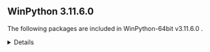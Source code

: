 ## WinPython 3.11.6.0 

The following packages are included in WinPython-64bit v3.11.6.0 .

<details>

### Tools

Name | Version | Description
-----|---------|------------
[Nodejs](https://nodejs.org) | v20.9.0 | a JavaScript runtime built on Chrome's V8 JavaScript engine
[npmjs](https://www.npmjs.com/) | 10.1.0 | a package manager for JavaScript
[Pandoc](https://pandoc.org/) | 3.1.9 | a universal document converter

### Python packages

Name | Version | Description
-----|---------|------------
[Python](http://www.python.org/) | 3.11.6 | Python programming language with standard library
[absl_py](https://pypi.org/project/absl_py) | 2.0.0 | Abseil Python Common Libraries, see github.com/abseil/abseil-py.
[accelerate](https://pypi.org/project/accelerate) | 0.23.0 | Accelerate
[adodbapi](https://pypi.org/project/adodbapi) | 2.6.1.3 | A pure Python package implementing PEP 249 DB-API using Microsoft ADO.
[affine](https://pypi.org/project/affine) | 2.3.1 | Matrices describing affine transformation of the plane.
[aiofiles](https://pypi.org/project/aiofiles) | 23.2.1 | File support for asyncio.
[aiohttp](https://pypi.org/project/aiohttp) | 3.8.6 | Async http client/server framework (asyncio)
[aiosignal](https://pypi.org/project/aiosignal) | 1.3.1 | aiosignal: a list of registered asynchronous callbacks
[aiosqlite](https://pypi.org/project/aiosqlite) | 0.19.0 | asyncio bridge to the standard sqlite3 module
[alabaster](https://pypi.org/project/alabaster) | 0.7.12 | A configurable sidebar-enabled Sphinx theme
[alembic](https://pypi.org/project/alembic) | 1.12.1 | A database migration tool for SQLAlchemy.
[algopy](https://pypi.org/project/algopy) | 0.5.7 | ALGOPY: Taylor Arithmetic Computation and Algorithmic Differentiation
[altair](https://pypi.org/project/altair) | 5.1.2 | Altair: A declarative statistical visualization library for Python.
[altair_data_server](https://pypi.org/project/altair_data_server) | 0.4.1 | A background data server for Altair charts.
[altair_transform](https://pypi.org/project/altair_transform) | 0.2.0 | A python engine for evaluating Altair transforms.
[aniso8601](https://pypi.org/project/aniso8601) | 9.0.1 | A library for parsing ISO 8601 strings.
[annotated_types](https://pypi.org/project/annotated_types) | 0.5.0 | Reusable constraint types to use with typing.Annotated
[ansi2html](https://pypi.org/project/ansi2html) | 1.8.0 | Convert text with ANSI color codes to HTML or to LaTeX
[anyio](https://pypi.org/project/anyio) | 3.7.1 | High level compatibility layer for multiple asynchronous event loop implementations
[anywidget](https://pypi.org/project/anywidget) | 0.7.1 | custom jupyter widgets made easy
[appdirs](https://pypi.org/project/appdirs) | 1.4.4 | A small Python module for determining appropriate platform-specific dirs, e.g. a "user data dir".
[argon2_cffi](https://pypi.org/project/argon2_cffi) | 23.1.0 | The secure Argon2 password hashing algorithm.
[argon2_cffi_bindings](https://pypi.org/project/argon2_cffi_bindings) | 21.2.0 | Low-level CFFI bindings for Argon2
[array_api_compat](https://pypi.org/project/array_api_compat) | 1.4 | A wrapper around NumPy and other array libraries to make them compatible with the Array API standard
[arrow](https://pypi.org/project/arrow) | 1.2.2 | Better dates & times for Python
[arviz](https://pypi.org/project/arviz) | 0.15.1 | Exploratory analysis of Bayesian models
[asciitree](https://pypi.org/project/asciitree) | 0.3.3 | Draws ASCII trees.
[asgi_csrf](https://pypi.org/project/asgi_csrf) | 0.9 | ASGI middleware for protecting against CSRF attacks
[asgiref](https://pypi.org/project/asgiref) | 3.7.2 | ASGI specs, helper code, and adapters
[asn1crypto](https://pypi.org/project/asn1crypto) | 1.5.1 | Fast ASN.1 parser and serializer with definitions for private keys, public keys, certificates, CRL, OCSP, CMS, PKCS#3, PKCS#7, PKCS#8, PKCS#12, PKCS#5, X.509 and TSP
[asteval](https://pypi.org/project/asteval) | 0.9.27 | Safe, minimalistic evaluator of python expression using ast module
[astroid](https://pypi.org/project/astroid) | 3.0.1 | An abstract syntax tree for Python with inference support.
[astropy](https://pypi.org/project/astropy) | 5.3.4 | Community-developed python astronomy tools
[asttokens](https://pypi.org/project/asttokens) | 2.4.1 | Annotate AST trees with source code positions
[async_lru](https://pypi.org/project/async_lru) | 2.0.4 | Simple LRU cache for asyncio
[async_timeout](https://pypi.org/project/async_timeout) | 4.0.3 | Timeout context manager for asyncio programs
[atomicwrites](https://pypi.org/project/atomicwrites) | 1.4.0 | Atomic file writes.
[attrs](https://pypi.org/project/attrs) | 23.1.0 | Classes Without Boilerplate
[autopep8](https://pypi.org/project/autopep8) | 2.0.4 | A tool that automatically formats Python code to conform to the PEP 8 style guide
[azure_core](https://pypi.org/project/azure_core) | 1.29.5 | Microsoft Azure Core Library for Python
[azure_cosmos](https://pypi.org/project/azure_cosmos) | 4.5.1 | Microsoft Azure Cosmos Client Library for Python
[azure_identity](https://pypi.org/project/azure_identity) | 1.15.0 | Microsoft Azure Identity Library for Python
[babel](https://pypi.org/project/babel) | 2.13.1 | Internationalization utilities
[baresql](https://pypi.org/project/baresql) | 0.8.0 | playing SQL directly on Python datas
[bcrypt](https://pypi.org/project/bcrypt) | 4.0.1 | Modern password hashing for your software and your servers
[beautifulsoup4](https://pypi.org/project/beautifulsoup4) | 4.12.2 | Screen-scraping library
[binaryornot](https://pypi.org/project/binaryornot) | 0.4.4 | Ultra-lightweight pure Python package to check if a file is binary or text.
[black](https://pypi.org/project/black) | 23.11.0 | The uncompromising code formatter.
[bleach](https://pypi.org/project/bleach) | 6.0.0 | An easy safelist-based HTML-sanitizing tool.
[blinker](https://pypi.org/project/blinker) | 1.7.0 | Fast, simple object-to-object and broadcast signaling
[blis](https://pypi.org/project/blis) | 0.7.10 | The Blis BLAS-like linear algebra library, as a self-contained C-extension.
[blosc](https://pypi.org/project/blosc) | 1.10.6 | Blosc data compressor
[bokeh](https://pypi.org/project/bokeh) | 3.3.0 | Interactive plots and applications in the browser from Python
[botorch](https://pypi.org/project/botorch) | 0.9.2 | Bayesian Optimization in PyTorch
[bottleneck](https://pypi.org/project/bottleneck) | 1.3.7 | Fast NumPy array functions written in C
[bqplot](https://pypi.org/project/bqplot) | 0.12.42 | Interactive plotting for the Jupyter notebook, using d3.js and ipywidgets.
[branca](https://pypi.org/project/branca) | 0.6.0 | Generate complex HTML+JS pages with Python
[brewer2mpl](https://pypi.org/project/brewer2mpl) | 1.4.1 | Connect colorbrewer2.org color maps to Python and matplotlib
[brotli](https://pypi.org/project/brotli) | 1.1.0 | Python bindings for the Brotli compression library
[cachelib](https://pypi.org/project/cachelib) | 0.10.2 | A collection of cache libraries in the same API interface.
[cachetools](https://pypi.org/project/cachetools) | 5.3.1 | Extensible memoizing collections and decorators
[catalogue](https://pypi.org/project/catalogue) | 2.0.10 | Super lightweight function registries for your library
[certifi](https://pypi.org/project/certifi) | 2023.7.22 | Python package for providing Mozilla's CA Bundle.
[cffi](https://pypi.org/project/cffi) | 1.16.0 | Foreign Function Interface for Python calling C code.
[cftime](https://pypi.org/project/cftime) | 1.6.2 | Time-handling functionality from netcdf4-python
[chardet](https://pypi.org/project/chardet) | 5.2.0 | Universal encoding detector for Python 2 and 3
[charset_normalizer](https://pypi.org/project/charset_normalizer) | 3.2.0 | The Real First Universal Charset Detector. Open, modern and actively maintained alternative to Chardet.
[click](https://pypi.org/project/click) | 8.1.7 | Composable command line interface toolkit
[click_default_group](https://pypi.org/project/click_default_group) | 1.2.4 | Extends click.Group to invoke a command without explicit subcommand name
[click_plugins](https://pypi.org/project/click_plugins) | 1.1.1 | An extension module for click to enable registering CLI commands via setuptools entry-points.
[cligj](https://pypi.org/project/cligj) | 0.7.2 | Click params for commmand line interfaces to GeoJSON
[cloudpickle](https://pypi.org/project/cloudpickle) | 3.0.0 | Extended pickling support for Python objects
[clr_loader](https://pypi.org/project/clr_loader) | 0.2.6 | Generic pure Python loader for .NET runtimes
[clrmagic](https://pypi.org/project/clrmagic) | 0.0.1a2 | IPython cell magic to use .NET languages
[colorama](https://pypi.org/project/colorama) | 0.4.6 | Cross-platform colored terminal text.
[colorcet](https://pypi.org/project/colorcet) | 3.0.1 | Collection of perceptually uniform colormaps
[comm](https://pypi.org/project/comm) | 0.1.4 | Jupyter Python Comm implementation, for usage in ipykernel, xeus-python etc.
[confection](https://pypi.org/project/confection) | 0.1.3 | The sweetest config system for Python
[cons](https://pypi.org/project/cons) | 0.4.5 | An implementation of Lisp/Scheme-like cons in Python.
[contourpy](https://pypi.org/project/contourpy) | 1.1.1 | Python library for calculating contours of 2D quadrilateral grids
[cookiecutter](https://pypi.org/project/cookiecutter) | 2.3.0 | A command-line utility that creates projects from project templates, e.g. creating a Python package project from a Python package project template.
[coverage](https://pypi.org/project/coverage) | 7.3.2 | Code coverage measurement for Python
[cramjam](https://pypi.org/project/cramjam) | 2.7.0 | Thin Python bindings to de/compression algorithms in Rust
[cryptography](https://pypi.org/project/cryptography) | 41.0.5 | cryptography is a package which provides cryptographic recipes and primitives to Python developers.
[cvxopt](https://pypi.org/project/cvxopt) | 1.3.2 | Convex optimization package
[cvxpy](https://pypi.org/project/cvxpy) | 1.3.2 | A domain-specific language for modeling convex optimization problems in Python.
[cycler](https://pypi.org/project/cycler) | 0.12.1 | Composable style cycles
[cymem](https://pypi.org/project/cymem) | 2.0.7 | Manage calls to calloc/free through Cython
[cython](https://pypi.org/project/cython) | 3.0.5 | The Cython compiler for writing C extensions for the Python language.
[cytoolz](https://pypi.org/project/cytoolz) | 0.12.1 | Cython implementation of Toolz: High performance functional utilities
[daqp](https://pypi.org/project/daqp) | 0.5.1 | DAQP: A dual active-set QP solver
[dash](https://pypi.org/project/dash) | 2.14.1 | A Python framework for building reactive web-apps. Developed by Plotly.
[dash_core_components](https://pypi.org/project/dash_core_components) | 2.0.0 | Core component suite for Dash
[dash_html_components](https://pypi.org/project/dash_html_components) | 2.0.0 | Vanilla HTML components for Dash
[dash_table](https://pypi.org/project/dash_table) | 5.0.0 | Dash table
[dask](https://pypi.org/project/dask) | 2023.10.1 | Parallel PyData with Task Scheduling
[dask_glm](https://pypi.org/project/dask_glm) | 0.2.0 | Generalized Linear Models with Dask
[dask_image](https://pypi.org/project/dask_image) | 2023.8.1 | Distributed image processing
[dask_ml](https://pypi.org/project/dask_ml) | 2023.3.24 | A library for distributed and parallel machine learning
[dataclasses_json](https://pypi.org/project/dataclasses_json) | 0.5.7 | Easily serialize dataclasses to and from JSON
[datasette](https://pypi.org/project/datasette) | 0.64.5 | A tool for exploring and publishing data
[datasette_graphql](https://pypi.org/project/datasette_graphql) | 2.2 | Datasette plugin providing an automatic GraphQL API for your SQLite databases
[datashader](https://pypi.org/project/datashader) | 0.16.0 | Data visualization toolchain based on aggregating into a grid
[db.py](https://pypi.org/project/db.py) | 0.5.4b1 | a db package that doesn't suck
[deap](https://pypi.org/project/deap) | 1.3.1 | Distributed Evolutionary Algorithms in Python
[debugpy](https://pypi.org/project/debugpy) | 1.8.0 | An implementation of the Debug Adapter Protocol for Python
[decorator](https://pypi.org/project/decorator) | 4.4.2 | Decorators for Humans
[defusedxml](https://pypi.org/project/defusedxml) | 0.7.1 | XML bomb protection for Python stdlib modules
[deprecated](https://pypi.org/project/deprecated) | 1.2.13 | Python @deprecated decorator to deprecate old python classes, functions or methods.
[deprecation](https://pypi.org/project/deprecation) | 2.1.0 | A library to handle automated deprecations
[diff_match_patch](https://pypi.org/project/diff_match_patch) | 20200713 | Repackaging of Google's Diff Match and Patch libraries. Offers robust algorithms to perform the operations required for synchronizing plain text.
[dill](https://pypi.org/project/dill) | 0.3.7 | serialize all of python
[dirty_cat](https://pypi.org/project/dirty_cat) | 0.4.1 | Machine learning with dirty categories.
[distlib](https://pypi.org/project/distlib) | 0.3.6 | Distribution utilities
[distributed](https://pypi.org/project/distributed) | 2023.10.1 | Distributed scheduler for Dask
[django](https://pypi.org/project/django) | 4.2.5 | A high-level Python web framework that encourages rapid development and clean, pragmatic design.
[dm_tree](https://pypi.org/project/dm_tree) | 0.1.8 | Tree is a library for working with nested data structures.
[dnspython](https://pypi.org/project/dnspython) | 2.4.2 | DNS toolkit
[docopt](https://pypi.org/project/docopt) | 0.6.2 | Pythonic argument parser, that will make you smile
[docstring_to_markdown](https://pypi.org/project/docstring_to_markdown) | 0.13 | On the fly conversion of Python docstrings to markdown
[docutils](https://pypi.org/project/docutils) | 0.18.1 | Docutils -- Python Documentation Utilities
[duckdb](https://pypi.org/project/duckdb) | 0.9.2 | DuckDB embedded database
[ecos](https://pypi.org/project/ecos) | 2.0.12 | This is the Python package for ECOS: Embedded Cone Solver. See Github page for more information.
[editables](https://pypi.org/project/editables) | 0.3 | Editable installations
[emcee](https://pypi.org/project/emcee) | 3.1.4 | The Python ensemble sampling toolkit for MCMC
[entrypoints](https://pypi.org/project/entrypoints) | 0.4 | Discover and load entry points from installed packages.
[et_xmlfile](https://pypi.org/project/et_xmlfile) | 1.1.0 | An implementation of lxml.xmlfile for the standard library
[etuples](https://pypi.org/project/etuples) | 0.3.8 | Python S-expression emulation using tuple-like objects.
[executing](https://pypi.org/project/executing) | 2.0.1 | Get the currently executing AST node of a frame, and other information
[fast_histogram](https://pypi.org/project/fast_histogram) | 0.12 | Fast simple 1D and 2D histograms
[fastai](https://pypi.org/project/fastai) | 2.7.13 | fastai makes deep learning with PyTorch faster, more accurate, and easier
[fastapi](https://pypi.org/project/fastapi) | 0.103.2 | FastAPI framework, high performance, easy to learn, fast to code, ready for production
[fastcore](https://pypi.org/project/fastcore) | 1.5.29 | Python supercharged for fastai development
[fastdownload](https://pypi.org/project/fastdownload) | 0.0.7 | A general purpose data downloading library.
[fasteners](https://pypi.org/project/fasteners) | 0.18 | A python package that provides useful locks.
[fastjsonschema](https://pypi.org/project/fastjsonschema) | 2.18.0 | Fastest Python implementation of JSON schema
[fastparquet](https://pypi.org/project/fastparquet) | 2023.8.0 | Python support for Parquet file format
[fastprogress](https://pypi.org/project/fastprogress) | 1.0.3 | A nested progress with plotting options for fastai
[feather_format](https://pypi.org/project/feather_format) | 0.4.1 | Simple wrapper library to the Apache Arrow-based Feather File Format
[filelock](https://pypi.org/project/filelock) | 3.12.4 | A platform independent file lock.
[filterpy](https://pypi.org/project/filterpy) | 1.4.5 | Kalman filtering and optimal estimation library
[fiona](https://pypi.org/project/fiona) | 1.9.4.post1 | Fiona reads and writes spatial data files
[flake8](https://pypi.org/project/flake8) | 6.1.0 | the modular source code checker: pep8, pyflakes and co
[flask](https://pypi.org/project/flask) | 2.3.3 | A simple framework for building complex web applications.
[flask_mail](https://pypi.org/project/flask_mail) | 0.9.1 | Flask extension for sending email
[flask_session](https://pypi.org/project/flask_session) | 0.5.0 | Adds server-side session support to your Flask application
[flask_sqlalchemy](https://pypi.org/project/flask_sqlalchemy) | 3.0.5 | Adds SQLAlchemy support to your Flask application.
[flit](https://pypi.org/project/flit) | 3.9.0 | A simple packaging tool for simple packages.
[flit_core](https://pypi.org/project/flit_core) | 3.9.0 | Distribution-building parts of Flit. See flit package for more information
[folium](https://pypi.org/project/folium) | 0.14.0 | Make beautiful maps with Leaflet.js & Python
[fonttools](https://pypi.org/project/fonttools) | 4.44.0 | Tools to manipulate font files
[formlayout](https://pypi.org/project/formlayout) | 1.2.1a1 | The most easy way to create Qt form dialogs and widgets with Python
[fqdn](https://pypi.org/project/fqdn) | 1.5.1 | Validates fully-qualified domain names against RFC 1123, so that they are acceptable to modern bowsers
[frozenlist](https://pypi.org/project/frozenlist) | 1.4.0 | A list-like structure which implements collections.abc.MutableSequence
[fsspec](https://pypi.org/project/fsspec) | 2023.9.2 | File-system specification
[future](https://pypi.org/project/future) | 0.18.2 | Clean single-source support for Python 3 and 2
[fuzzywuzzy](https://pypi.org/project/fuzzywuzzy) | 0.18.0 | Fuzzy string matching in python
[gast](https://pypi.org/project/gast) | 0.4.0 | Python AST that abstracts the underlying Python version
[gdal](https://pypi.org/project/gdal) | 3.7.3 | GDAL: Geospatial Data Abstraction Library
[geographiclib](https://pypi.org/project/geographiclib) | 2.0 | The geodesic routines from GeographicLib
[geopandas](https://pypi.org/project/geopandas) | 0.14.0 | Geographic pandas extensions
[geopy](https://pypi.org/project/geopy) | 2.4.0 | Python Geocoding Toolbox
[gitdb](https://pypi.org/project/gitdb) | 4.0.10 | Git Object Database
[gitpython](https://pypi.org/project/gitpython) | 3.1.32 | Python Git Library
[gmpy2](https://pypi.org/project/gmpy2) | 2.1.5 | GMP/MPIR, MPFR, and MPC interface to Python 2.6+ and 3.x
[gpt4all](https://pypi.org/project/gpt4all) | 1.0.8 | Python bindings for GPT4All
[gpytorch](https://pypi.org/project/gpytorch) | 1.11 | An implementation of Gaussian Processes in Pytorch
[graphene](https://pypi.org/project/graphene) | 3.3 | GraphQL Framework for Python
[graphql_core](https://pypi.org/project/graphql_core) | 3.2.3 | GraphQL implementation for Python, a port of GraphQL.js, the JavaScript reference implementation for GraphQL.
[graphql_relay](https://pypi.org/project/graphql_relay) | 3.2.0 | Relay library for graphql-core-next
[greenlet](https://pypi.org/project/greenlet) | 3.0.1 | Lightweight in-process concurrent programming
[guidata](https://pypi.org/project/guidata) | 3.1.1 | Automatic graphical user interfaces generation for easy dataset editing and display
[h11](https://pypi.org/project/h11) | 0.14.0 | A pure-Python, bring-your-own-I/O implementation of HTTP/1.1
[h2](https://pypi.org/project/h2) | 4.1.0 | HTTP/2 State-Machine based protocol implementation
[h5netcdf](https://pypi.org/project/h5netcdf) | 1.2.0 | netCDF4 via h5py
[h5py](https://pypi.org/project/h5py) | 3.10.0 | Read and write HDF5 files from Python
[hatch](https://pypi.org/project/hatch) | 1.7.0 | Modern, extensible Python project management
[hatchling](https://pypi.org/project/hatchling) | 1.18.0 | Modern, extensible Python build backend
[holoviews](https://pypi.org/project/holoviews) | 1.18.1 | Stop plotting your data - annotate your data and let it visualize itself.
[hpack](https://pypi.org/project/hpack) | 4.0.0 | Pure-Python HPACK header compression
[html5lib](https://pypi.org/project/html5lib) | 1.1 | HTML parser based on the WHATWG HTML specification
[httpcore](https://pypi.org/project/httpcore) | 0.18.0 | A minimal low-level HTTP client.
[httpie](https://pypi.org/project/httpie) | 3.2.2 | HTTPie - a CLI, cURL-like tool for humans.
[httpx](https://pypi.org/project/httpx) | 0.25.0 | The next generation HTTP client.
[huggingface_hub](https://pypi.org/project/huggingface_hub) | 0.18.0 | Client library to download and publish models, datasets and other repos on the huggingface.co hub
[hupper](https://pypi.org/project/hupper) | 1.12 | Integrated process monitor for developing and reloading daemons.
[hvplot](https://pypi.org/project/hvplot) | 0.9.0 | A high-level plotting API for the PyData ecosystem built on HoloViews.
[hypercorn](https://pypi.org/project/hypercorn) | 0.14.4 | A ASGI Server based on Hyper libraries and inspired by Gunicorn.
[hyperframe](https://pypi.org/project/hyperframe) | 6.0.1 | HTTP/2 framing layer for Python
[hyperlink](https://pypi.org/project/hyperlink) | 21.0.0 | A featureful, immutable, and correct URL for Python.
[hypothesis](https://pypi.org/project/hypothesis) | 6.87.1 | A library for property-based testing
[idlex](https://pypi.org/project/idlex) | 1.22 | IDLE Extensions for Python
[idna](https://pypi.org/project/idna) | 3.4 | Internationalized Domain Names in Applications (IDNA)
[imageio](https://pypi.org/project/imageio) | 2.31.1 | Library for reading and writing a wide range of image, video, scientific, and volumetric data formats.
[imageio_ffmpeg](https://pypi.org/project/imageio_ffmpeg) | 0.4.8 | FFMPEG wrapper for Python
[imagesize](https://pypi.org/project/imagesize) | 1.4.1 | Getting image size from png/jpeg/jpeg2000/gif file
[imbalanced_learn](https://pypi.org/project/imbalanced_learn) | 0.11.0 | Toolbox for imbalanced dataset in machine learning.
[importlib_metadata](https://pypi.org/project/importlib_metadata) | 6.8.0 | Read metadata from Python packages
[inflection](https://pypi.org/project/inflection) | 0.5.1 | A port of Ruby on Rails inflector to Python
[iniconfig](https://pypi.org/project/iniconfig) | 2.0.0 | iniconfig: brain-dead simple config-ini parsing
[intervaltree](https://pypi.org/project/intervaltree) | 3.0.2 | Editable interval tree data structure for Python 2 and 3
[ipycanvas](https://pypi.org/project/ipycanvas) | 0.13.1 | Interactive widgets library exposing the browser's Canvas API
[ipydatagrid](https://pypi.org/project/ipydatagrid) | 1.2.0 | Fast Datagrid widget for the Jupyter Notebook and JupyterLab
[ipykernel](https://pypi.org/project/ipykernel) | 6.26.0 | IPython Kernel for Jupyter
[ipyleaflet](https://pypi.org/project/ipyleaflet) | 0.18.0 | A Jupyter widget for dynamic Leaflet maps
[ipympl](https://pypi.org/project/ipympl) | 0.9.3 | Matplotlib Jupyter Extension
[ipython](https://pypi.org/project/ipython) | 8.18.1 | IPython: Productive Interactive Computing
[ipython_genutils](https://pypi.org/project/ipython_genutils) | 0.2.0 | Vestigial utilities from IPython
[ipython_sql](https://pypi.org/project/ipython_sql) | 0.5.0 | RDBMS access via IPython
[ipywidgets](https://pypi.org/project/ipywidgets) | 8.1.1 | IPython HTML widgets for Jupyter
[isoduration](https://pypi.org/project/isoduration) | 20.11.0 | Operations with ISO 8601 durations
[isort](https://pypi.org/project/isort) | 5.12.0 | A Python utility / library to sort Python imports.
[itsdangerous](https://pypi.org/project/itsdangerous) | 2.1.2 | Various helpers to pass data to untrusted environments and back.
[janus](https://pypi.org/project/janus) | 1.0.0 | Mixed sync-async queue to interoperate between asyncio tasks and classic threads
[jaraco.classes](https://pypi.org/project/jaraco.classes) | 3.3.0 | Utility functions for Python class constructs
[jaxtyping](https://pypi.org/project/jaxtyping) | 0.2.22 | Type annotations and runtime checking for shape and dtype of JAX arrays, and PyTrees.
[jedi](https://pypi.org/project/jedi) | 0.19.1 | An autocompletion tool for Python that can be used for text editors.
[jellyfish](https://pypi.org/project/jellyfish) | 0.11.2 | a library for doing approximate and phonetic matching of strings.
[jinja2](https://pypi.org/project/jinja2) | 3.1.2 | A small but fast and easy to use stand-alone template engine written in pure python.
[joblib](https://pypi.org/project/joblib) | 1.3.2 | Lightweight pipelining: using Python functions as pipeline jobs.
[json5](https://pypi.org/project/json5) | 0.9.14 | A Python implementation of the JSON5 data format.
[jsonpointer](https://pypi.org/project/jsonpointer) | 2.4 | Identify specific nodes in a JSON document (RFC 6901)
[jsonschema](https://pypi.org/project/jsonschema) | 4.19.2 | An implementation of JSON Schema validation for Python
[jsonschema_specifications](https://pypi.org/project/jsonschema_specifications) | 2023.7.1 | The JSON Schema meta-schemas and vocabularies, exposed as a Registry
[julia](https://pypi.org/project/julia) | 0.6.1 | Julia/Python bridge with IPython support.
[jupyter](https://pypi.org/project/jupyter) | 1.0.0 | Jupyter metapackage. Install all the Jupyter components in one go.
[jupyter_bokeh](https://pypi.org/project/jupyter_bokeh) | 3.0.7 | A Jupyter extension for rendering Bokeh content.
[jupyter_client](https://pypi.org/project/jupyter_client) | 8.6.0 | Jupyter protocol implementation and client libraries
[jupyter_console](https://pypi.org/project/jupyter_console) | 6.6.3 | Jupyter terminal console
[jupyter_core](https://pypi.org/project/jupyter_core) | 5.5.0 | Jupyter core package. A base package on which Jupyter projects rely.
[jupyter_events](https://pypi.org/project/jupyter_events) | 0.9.0 | Jupyter Event System library
[jupyter_lsp](https://pypi.org/project/jupyter_lsp) | 2.2.0 | Multi-Language Server WebSocket proxy for Jupyter Notebook/Lab server
[jupyter_packaging](https://pypi.org/project/jupyter_packaging) | 0.12.3 | Jupyter Packaging Utilities
[jupyter_server](https://pypi.org/project/jupyter_server) | 2.5.0 | The Jupyter Server
[jupyter_server_mathjax](https://pypi.org/project/jupyter_server_mathjax) | 0.2.6 | MathJax resources as a Jupyter Server Extension.
[jupyter_server_terminals](https://pypi.org/project/jupyter_server_terminals) | 0.4.4 | A Jupyter Server Extension Providing Terminals.
[jupyter_sphinx](https://pypi.org/project/jupyter_sphinx) | 0.4.0 | Jupyter Sphinx Extensions
[jupyterlab](https://pypi.org/project/jupyterlab) | 4.0.9 | The JupyterLab notebook server extension.
[jupyterlab_pygments](https://pypi.org/project/jupyterlab_pygments) | 0.2.2 | Pygments theme
[jupyterlab_server](https://pypi.org/project/jupyterlab_server) | 2.25.2 | JupyterLab Server
[jupyterlab_widgets](https://pypi.org/project/jupyterlab_widgets) | 3.0.9 | JupyterLab extension providing HTML widgets
[keras](https://pypi.org/project/keras) | 3.0.0 | Deep Learning for humans
[keyring](https://pypi.org/project/keyring) | 24.2.0 | Store and access your passwords safely.
[kiwisolver](https://pypi.org/project/kiwisolver) | 1.4.5 | A fast implementation of the Cassowary constraint solver
[langchain](https://pypi.org/project/langchain) | 0.0.292 | Building applications with LLMs through composability
[langcodes](https://pypi.org/project/langcodes) | 3.3.0 | Tools for labeling human languages with IETF language tags
[langsmith](https://pypi.org/project/langsmith) | 0.0.67 | Client library to connect to the LangSmith LLM Tracing and Evaluation Platform.
[lazy_loader](https://pypi.org/project/lazy_loader) | 0.3 | lazy_loader
[linear_operator](https://pypi.org/project/linear_operator) | 0.5.1 | A linear operator implementation, primarily designed for finite-dimensional positive definite operators (i.e. kernel matrices).
[linkify_it_py](https://pypi.org/project/linkify_it_py) | 2.0.2 | Links recognition library with FULL unicode support.
[llm](https://pypi.org/project/llm) | 0.12 | A CLI utility and Python library for interacting with Large Language Models, including OpenAI, PaLM and local models installed on your own machine.
[llm_gpt4all](https://pypi.org/project/llm_gpt4all) | 0.1.1 | Plugin for LLM adding support for GPT4ALL models
[llm_llama_cpp](https://pypi.org/project/llm_llama_cpp) | 0.1a0 | LLM plugin for running models using llama.cpp
[llm_markov](https://pypi.org/project/llm_markov) | 0.1 | Plugin for LLM adding a Markov chain generating model
[llm_python](https://pypi.org/project/llm_python) | 0.1 | Run a Python interpreter in the LLM virtual environment
[llvmlite](https://pypi.org/project/llvmlite) | 0.41.1 | lightweight wrapper around basic LLVM functionality
[lmfit](https://pypi.org/project/lmfit) | 1.0.3 | Least-Squares Minimization with Bounds and Constraints
[locket](https://pypi.org/project/locket) | 1.0.0 | File-based locks for Python for Linux and Windows
[logical_unification](https://pypi.org/project/logical_unification) | 0.4.5 | Logical unification in Python
[loky](https://pypi.org/project/loky) | 3.4.0 | A robust implementation of concurrent.futures.ProcessPoolExecutor
[lxml](https://pypi.org/project/lxml) | 4.9.3 | Powerful and Pythonic XML processing library combining libxml2/libxslt with the ElementTree API.
[lz4](https://pypi.org/project/lz4) | 4.3.2 | LZ4 Bindings for Python
[mako](https://pypi.org/project/mako) | 1.2.0 | A super-fast templating language that borrows the  best ideas from the existing templating languages.
[markdown](https://pypi.org/project/markdown) | 3.5.1 | Python implementation of Markdown.
[markdown_it_py](https://pypi.org/project/markdown_it_py) | 2.2.0 | Python port of markdown-it. Markdown parsing, done right!
[markupsafe](https://pypi.org/project/markupsafe) | 2.1.1 | Safely add untrusted strings to HTML/XML markup.
[marshmallow](https://pypi.org/project/marshmallow) | 3.12.1 | A lightweight library for converting complex datatypes to and from native Python datatypes.
[marshmallow_enum](https://pypi.org/project/marshmallow_enum) | 1.5.1 | Enum field for Marshmallow
[matplotlib](https://pypi.org/project/matplotlib) | 3.8.2 | Python plotting package
[matplotlib_inline](https://pypi.org/project/matplotlib_inline) | 0.1.6 | Inline Matplotlib backend for Jupyter
[maturin](https://pypi.org/project/maturin) | 1.3.1 | Build and publish crates with pyo3, rust-cpython and cffi bindings as well as rust binaries as python packages
[mccabe](https://pypi.org/project/mccabe) | 0.7.0 | McCabe checker, plugin for flake8
[mdit_py_plugins](https://pypi.org/project/mdit_py_plugins) | 0.3.5 | Collection of plugins for markdown-it-py
[mdurl](https://pypi.org/project/mdurl) | 0.1.2 | Markdown URL utilities
[mercantile](https://pypi.org/project/mercantile) | 1.2.1 | Web mercator XYZ tile utilities
[mergedeep](https://pypi.org/project/mergedeep) | 1.3.4 | A deep merge function for &#128013;.
[minikanren](https://pypi.org/project/minikanren) | 1.0.3 | Relational programming in Python
[missingno](https://pypi.org/project/missingno) | 0.5.1 | Missing data visualization module for Python.
[mistune](https://pypi.org/project/mistune) | 2.0.5 | The fastest markdown parser in pure Python
[mizani](https://pypi.org/project/mizani) | 0.9.2 | Scales for Python
[mlxtend](https://pypi.org/project/mlxtend) | 0.22.0 | Machine Learning Library Extensions
[more_itertools](https://pypi.org/project/more_itertools) | 9.0.0 | More routines for operating on iterables, beyond itertools
[moviepy](https://pypi.org/project/moviepy) | 1.0.3 | Video editing with Python
[mpl_scatter_density](https://pypi.org/project/mpl_scatter_density) | 0.7 | Matplotlib helpers to make density scatter plots
[mpld3](https://pypi.org/project/mpld3) | 0.5.8 | D3 Viewer for Matplotlib
[mpmath](https://pypi.org/project/mpmath) | 1.3.0 | Python library for arbitrary-precision floating-point arithmetic
[msal](https://pypi.org/project/msal) | 1.24.1 | The Microsoft Authentication Library (MSAL) for Python library enables your app to access the Microsoft Cloud by supporting authentication of users with Microsoft Azure Active Directory accounts (AAD) and Microsoft Accounts (MSA) using industry standard OAuth2 and OpenID Connect.
[msal_extensions](https://pypi.org/project/msal_extensions) | 1.0.0 | Microsoft Authentication Library extensions (MSAL EX) provides a persistence API that can save your data on disk, encrypted on Windows, macOS and Linux. Concurrent data access will be coordinated by a file lock mechanism.
[msgpack](https://pypi.org/project/msgpack) | 1.0.4 | MessagePack (de)serializer.
[msvc_runtime](https://pypi.org/project/msvc_runtime) | 14.36.32532 | Install the Microsoft&#8482; Visual C++&#8482; runtime DLLs to the sys.prefix and Scripts directories
[multidict](https://pypi.org/project/multidict) | 6.0.2 | multidict implementation
[multipledispatch](https://pypi.org/project/multipledispatch) | 0.6.0 | Multiple dispatch
[murmurhash](https://pypi.org/project/murmurhash) | 1.0.9 | Cython bindings for MurmurHash
[mutagen](https://pypi.org/project/mutagen) | 1.46.0 | read and write audio tags for many formats
[mypy](https://pypi.org/project/mypy) | 1.5.1 | Optional static typing for Python
[mypy_extensions](https://pypi.org/project/mypy_extensions) | 1.0.0 | Experimental type system extensions for programs checked with the mypy typechecker.
[mysql_connector_python](https://pypi.org/project/mysql_connector_python) | 8.0.21 | MySQL driver written in Python
[namex](https://pypi.org/project/namex) | 0.0.7 | A simple utility to separate the implementation of your Python package and its public API surface.
[nbclient](https://pypi.org/project/nbclient) | 0.8.0 | A client library for executing notebooks. Formally nbconvert's ExecutePreprocessor.
[nbconvert](https://pypi.org/project/nbconvert) | 7.10.0 | Converting Jupyter Notebooks
[nbdime](https://pypi.org/project/nbdime) | 4.0.1 | Diff and merge of Jupyter Notebooks
[nbformat](https://pypi.org/project/nbformat) | 5.7.0 | The Jupyter Notebook format
[nbval](https://pypi.org/project/nbval) | 0.9.6 | A py.test plugin to validate Jupyter notebooks
[nest_asyncio](https://pypi.org/project/nest_asyncio) | 1.5.6 | Patch asyncio to allow nested event loops
[netcdf4](https://pypi.org/project/netcdf4) | 1.6.0 | Provides an object-oriented python interface to the netCDF version 4 library.
[networkx](https://pypi.org/project/networkx) | 3.2.1 | Python package for creating and manipulating graphs and networks
[nlopt](https://pypi.org/project/nlopt) | 2.7.1 | Library for nonlinear optimization, wrapping many algorithms for global and local, constrained or unconstrained, optimization
[nltk](https://pypi.org/project/nltk) | 3.8.1 | Natural Language Toolkit
[notebook](https://pypi.org/project/notebook) | 7.0.6 | A web-based notebook environment for interactive computing
[notebook_shim](https://pypi.org/project/notebook_shim) | 0.2.3 | A shim layer for notebook traits and config
[ntlm_auth](https://pypi.org/project/ntlm_auth) | 1.5.0 | Creates NTLM authentication structures
[numba](https://pypi.org/project/numba) | 0.58.1 | compiling Python code using LLVM
[numcodecs](https://pypi.org/project/numcodecs) | 0.10.0 | A Python package providing buffer compression and transformation codecs for use in data storage and communication applications.
[numdifftools](https://pypi.org/project/numdifftools) | 0.9.40 | Solves automatic numerical differentiation problems in one or more variables.
[numexpr](https://pypi.org/project/numexpr) | 2.8.7 | Fast numerical expression evaluator for NumPy
[numpy](https://pypi.org/project/numpy) | 1.26.2 | NumPy is the fundamental package for array computing with Python.
[numpydoc](https://pypi.org/project/numpydoc) | 1.3 | Sphinx extension to support docstrings in Numpy format
[openai](https://pypi.org/project/openai) | 0.28.1 | Python client library for the OpenAI API
[opencv_python](https://pypi.org/project/opencv_python) | 4.8.1.78 | Wrapper package for OpenCV python bindings.
[openpyxl](https://pypi.org/project/openpyxl) | 3.1.2 | A Python library to read/write Excel 2010 xlsx/xlsm files
[opt_einsum](https://pypi.org/project/opt_einsum) | 3.3.0 | Optimizing numpys einsum function
[orjson](https://pypi.org/project/orjson) | 3.7.3 | Fast, correct Python JSON library supporting dataclasses, datetimes, and numpy
[osqp](https://pypi.org/project/osqp) | 0.6.2.post9 | OSQP: The Operator Splitting QP Solver
[outcome](https://pypi.org/project/outcome) | 1.3.0.post0 | Capture the outcome of Python function calls.
[packaging](https://pypi.org/project/packaging) | 22.0 | Core utilities for Python packages
[pandas](https://pypi.org/project/pandas) | 2.1.3 | Powerful data structures for data analysis, time series, and statistics
[pandocfilters](https://pypi.org/project/pandocfilters) | 1.5.0 | Utilities for writing pandoc filters in python
[panel](https://pypi.org/project/panel) | 1.3.4 | A high level app and dashboarding solution for Python.
[papermill](https://pypi.org/project/papermill) | 2.5.0 | Parametrize and run Jupyter and nteract Notebooks
[param](https://pypi.org/project/param) | 2.0.1 | Declarative Python programming using Parameters.
[paramiko](https://pypi.org/project/paramiko) | 2.8.0 | SSH2 protocol library
[parso](https://pypi.org/project/parso) | 0.8.3 | A Python Parser
[partd](https://pypi.org/project/partd) | 1.4.0 | Appendable key-value storage
[pathspec](https://pypi.org/project/pathspec) | 0.11.0 | Utility library for gitignore style pattern matching of file paths.
[pathy](https://pypi.org/project/pathy) | 0.10.2 | pathlib.Path subclasses for local and cloud bucket storage
[patsy](https://pypi.org/project/patsy) | 0.5.3 | A Python package for describing statistical models and for building design matrices.
[pdfrw](https://pypi.org/project/pdfrw) | 0.4.post2 | PDF file reader/writer library
[pep8](https://pypi.org/project/pep8) | 1.7.1 | Python style guide checker
[pexpect](https://pypi.org/project/pexpect) | 4.8.0 | Pexpect allows easy control of interactive console applications.
[pg8000](https://pypi.org/project/pg8000) | 1.23.0 | PostgreSQL interface library
[pickleshare](https://pypi.org/project/pickleshare) | 0.7.5 | Tiny 'shelve'-like database with concurrency support
[pillow](https://pypi.org/project/pillow) | 10.1.0 | Python Imaging Library (Fork)
[pims](https://pypi.org/project/pims) | 0.6.1 | Python Image Sequence
[pint](https://pypi.org/project/pint) | 0.19.2 | Physical quantities module
[pip](https://pypi.org/project/pip) | 23.2.1 | The PyPA recommended tool for installing Python packages.
[pkginfo](https://pypi.org/project/pkginfo) | 1.9.6 | Query metadatdata from sdists / bdists / installed packages.
[platformdirs](https://pypi.org/project/platformdirs) | 3.8.1 | A small Python module for determining appropriate platform-specific dirs, e.g. a "user data dir".
[plotly](https://pypi.org/project/plotly) | 5.18.0 | An open-source, interactive graphing library for Python
[plotnine](https://pypi.org/project/plotnine) | 0.12.4 | A grammar of graphics for python
[plotpy](https://pypi.org/project/plotpy) | 2.0.0 | Plotpy is a library which results from merge of guidata and guiqwt.
[pluggy](https://pypi.org/project/pluggy) | 1.0.0 | plugin and hook calling mechanisms for python
[ply](https://pypi.org/project/ply) | 3.11 | Python Lex & Yacc
[pmdarima](https://pypi.org/project/pmdarima) | 2.0.3 | Python's forecast::auto.arima equivalent
[polars](https://pypi.org/project/polars) | 0.19.18 | Blazingly fast DataFrame library
[portalocker](https://pypi.org/project/portalocker) | 2.7.0 | Wraps the portalocker recipe for easy usage
[portpicker](https://pypi.org/project/portpicker) | 1.5.0 | A library to choose unique available network ports.
[ppci](https://pypi.org/project/ppci) | 0.5.9 | A compiler for ARM, X86, MSP430, xtensa and more implemented in pure Python
[preshed](https://pypi.org/project/preshed) | 3.0.8 | Cython hash table that trusts the keys are pre-hashed
[prettytable](https://pypi.org/project/prettytable) | 3.3.0 | A simple Python library for easily displaying tabular data in a visually appealing ASCII table format.
[priority](https://pypi.org/project/priority) | 2.0.0 | A pure-Python implementation of the HTTP/2 priority tree
[proglog](https://pypi.org/project/proglog) | 0.1.10 | Log and progress bar manager for console, notebooks, web...
[prometheus_client](https://pypi.org/project/prometheus_client) | 0.18.0 | Python client for the Prometheus monitoring system.
[prompt_toolkit](https://pypi.org/project/prompt_toolkit) | 3.0.41 | Library for building powerful interactive command lines in Python
[protobuf](https://pypi.org/project/protobuf) | 4.23.2 | Protocol Buffers
[psutil](https://pypi.org/project/psutil) | 5.9.5 | Cross-platform lib for process and system monitoring in Python.
[psygnal](https://pypi.org/project/psygnal) | 0.9.5 | Fast python callback/event system modeled after Qt Signals
[ptpython](https://pypi.org/project/ptpython) | 3.0.23 | Python REPL build on top of prompt_toolkit
[ptyprocess](https://pypi.org/project/ptyprocess) | 0.7.0 | Run a subprocess in a pseudo terminal
[pulp](https://pypi.org/project/pulp) | 2.6.0 | PuLP is an LP modeler written in python. PuLP can generate MPS or LP files and call GLPK, COIN CLP/CBC, CPLEX, and GUROBI to solve linear problems.
[pure_eval](https://pypi.org/project/pure_eval) | 0.2.2 | Safely evaluate AST nodes without side effects
[py2vega](https://pypi.org/project/py2vega) | 0.6.1 | A Python to Vega-expression transpiler.
[pyaml](https://pypi.org/project/pyaml) | 20.4.0 | PyYAML-based module to produce pretty and readable YAML-serialized data
[pyarrow](https://pypi.org/project/pyarrow) | 13.0.0 | Python library for Apache Arrow
[pyaudio](https://pypi.org/project/pyaudio) | 0.2.11 | Bindings for PortAudio v19, the cross-platform audio input/output stream library.
[pybars3](https://pypi.org/project/pybars3) | 0.9.7 | Handlebars.js templating for Python 3 and 2
[pybind11](https://pypi.org/project/pybind11) | 2.11.1 | Seamless operability between C++11 and Python
[pycodestyle](https://pypi.org/project/pycodestyle) | 2.11.1 | Python style guide checker
[pycosat](https://pypi.org/project/pycosat) | 0.6.3 | bindings to picosat (a SAT solver)
[pycparser](https://pypi.org/project/pycparser) | 2.21 | C parser in Python
[pycryptodomex](https://pypi.org/project/pycryptodomex) | 3.18.0 | Cryptographic library for Python
[pyct](https://pypi.org/project/pyct) | 0.4.8 | python package common tasks for users (e.g. copy examples, fetch data, ...)
[pydantic](https://pypi.org/project/pydantic) | 2.4.2 | Data validation and settings management using python 3.6 type hinting
[pydantic_core](https://pypi.org/project/pydantic_core) | 2.10.1 | 
[pydeck](https://pypi.org/project/pydeck) | 0.8.0 | Widget for deck.gl maps
[pydocstyle](https://pypi.org/project/pydocstyle) | 6.3.0 | Python docstring style checker
[pydub](https://pypi.org/project/pydub) | 0.25.1 | Manipulate audio with an simple and easy high level interface
[pyepsg](https://pypi.org/project/pyepsg) | 0.4.0 | Easy access to the EPSG database via http epsg.io/
[pyerfa](https://pypi.org/project/pyerfa) | 2.0.1.1 | Python bindings for ERFA
[pyflakes](https://pypi.org/project/pyflakes) | 3.1.0 | passive checker of Python programs
[pyflux](https://pypi.org/project/pyflux) | 0.4.17 | PyFlux: A time-series analysis library for Python
[pygad](https://pypi.org/project/pygad) | 3.2.0 | PyGAD: A Python 3 Library for Building the Genetic Algorithm and Training Machine Learning Algoithms (Keras & PyTorch).
[pygame](https://pypi.org/project/pygame) | 2.5.2 | Python Game Development
[pygments](https://pypi.org/project/pygments) | 2.15.1 | Pygments is a syntax highlighting package written in Python.
[pyjwt](https://pypi.org/project/pyjwt) | 2.4.0 | JSON Web Token implementation in Python
[pylint](https://pypi.org/project/pylint) | 3.0.2 | python code static checker
[pylint_venv](https://pypi.org/project/pylint_venv) | 3.0.3 | pylint-venv provides a Pylint init-hook to use the same Pylint installation with different virtual environments.
[pyls_spyder](https://pypi.org/project/pyls_spyder) | 0.4.0 | Spyder extensions for the python-language-server
[pymc](https://pypi.org/project/pymc) | 5.5.0 | Markov Chain Monte Carlo sampling toolkit.
[pymeta3](https://pypi.org/project/pymeta3) | 0.5.1 | Pattern-matching language based on OMeta for Python 3 and 2
[pymongo](https://pypi.org/project/pymongo) | 4.3.3 | Python driver for MongoDB <http www.mongodb.org>
[pympler](https://pypi.org/project/pympler) | 1.0.1 | A development tool to measure, monitor and analyze the memory behavior of Python objects.
[pynacl](https://pypi.org/project/pynacl) | 1.5.0 | Python binding to the Networking and Cryptography (NaCl) library
[pynndescent](https://pypi.org/project/pynndescent) | 0.5.7 | Nearest Neighbor Descent
[pyodbc](https://pypi.org/project/pyodbc) | 5.0.1 | DB API Module for ODBC
[pyopengl](https://pypi.org/project/pyopengl) | 3.1.7 | Standard OpenGL bindings for Python
[pypandoc](https://pypi.org/project/pypandoc) | 1.5 | Thin wrapper for pandoc.
[pyparsing](https://pypi.org/project/pyparsing) | 3.0.9 | Python parsing module
[pypdf](https://pypi.org/project/pypdf) | 3.15.2 | A pure-python PDF library capable of splitting, merging, cropping, and transforming PDF files
[pyperclip](https://pypi.org/project/pyperclip) | 1.8.2 | A cross-platform clipboard module for Python. (Only handles plain text for now.)
[pypng](https://pypi.org/project/pypng) | 0.20220715.0 | Pure Python library for saving and loading PNG images
[pyproj](https://pypi.org/project/pyproj) | 3.4.1 | Python interface to PROJ (cartographic projections and coordinate transformations library)
[pyqt5](https://pypi.org/project/pyqt5) | 5.15.10 | Python bindings for the Qt cross platform application toolkit
[pyqt5_qt5](https://pypi.org/project/pyqt5_qt5) | 5.15.2 | The subset of a Qt installation needed by PyQt5.
[pyqt5_sip](https://pypi.org/project/pyqt5_sip) | 12.13.0 | The sip module support for PyQt5
[pyqtgraph](https://pypi.org/project/pyqtgraph) | 0.13.3 | Scientific Graphics and GUI Library for Python
[pyqtwebengine](https://pypi.org/project/pyqtwebengine) | 5.15.6 | Python bindings for the Qt WebEngine framework
[pyqtwebengine_qt5](https://pypi.org/project/pyqtwebengine_qt5) | 5.15.2 | The subset of a Qt installation needed by PyQtWebEngine.
[pyro_api](https://pypi.org/project/pyro_api) | 0.1.2 | Generic API for dispatch to Pyro backends.
[pyro_ppl](https://pypi.org/project/pyro_ppl) | 1.8.4 | A Python library for probabilistic modeling and inference
[pyserial](https://pypi.org/project/pyserial) | 3.5 | Python Serial Port Extension
[pysocks](https://pypi.org/project/pysocks) | 1.7.1 | A Python SOCKS client module. See https github.com/Anorov/PySocks for more information.
[pystache](https://pypi.org/project/pystache) | 0.5.4 | Mustache for Python
[pytensor](https://pypi.org/project/pytensor) | 2.12.3 | Optimizing compiler for evaluating mathematical expressions on CPUs and GPUs.
[pytest](https://pypi.org/project/pytest) | 7.4.2 | pytest: simple powerful testing with Python
[python_barcode](https://pypi.org/project/python_barcode) | 0.15.1 | Create standard barcodes with Python. No external modules needed. (optional Pillow support included).
[python_dateutil](https://pypi.org/project/python_dateutil) | 2.8.2 | Extensions to the standard Python datetime module
[python_dotenv](https://pypi.org/project/python_dotenv) | 1.0.0 | Add .env support to your django/flask apps in development and deployments
[python_json_logger](https://pypi.org/project/python_json_logger) | 2.0.7 | A python library adding a json log formatter
[python_lsp_black](https://pypi.org/project/python_lsp_black) | 1.3.0 | Black plugin for the Python LSP Server
[python_lsp_jsonrpc](https://pypi.org/project/python_lsp_jsonrpc) | 1.1.1 | JSON RPC 2.0 server library
[python_lsp_server](https://pypi.org/project/python_lsp_server) | 1.9.0 | Python Language Server for the Language Server Protocol
[python_multipart](https://pypi.org/project/python_multipart) | 0.0.5 | A streaming multipart parser for Python
[python_slugify](https://pypi.org/project/python_slugify) | 6.1.2 | A Python Slugify application that handles Unicode
[python_snappy](https://pypi.org/project/python_snappy) | 0.6.1 | Python library for the snappy compression library from Google
[python_ulid](https://pypi.org/project/python_ulid) | 1.1.0 | Universally Unique Lexicographically Sortable Identifier
[pythonnet](https://pypi.org/project/pythonnet) | 3.0.3 | .Net and Mono integration for Python
[pythonqwt](https://pypi.org/project/pythonqwt) | 0.11.2 | Qt plotting widgets for Python
[pytoolconfig](https://pypi.org/project/pytoolconfig) | 1.2.4 | Python tool configuration
[pytz](https://pypi.org/project/pytz) | 2023.3 | World timezone definitions, modern and historical
[pytz_deprecation_shim](https://pypi.org/project/pytz_deprecation_shim) | 0.1.0.post0 | Shims to make deprecation of pytz easier
[pyviz_comms](https://pypi.org/project/pyviz_comms) | 3.0.0 | Bidirectional communication for the PyViz ecosystem.
[pywin32](https://pypi.org/project/pywin32) | 306 | Python for Window Extensions
[pywin32_ctypes](https://pypi.org/project/pywin32_ctypes) | 0.2.0 | A (partial) reimplementation of pywin32 that is pure python (uses ctypes/cffi)
[pywinpty](https://pypi.org/project/pywinpty) | 2.0.9 | Python bindings for the winpty library
[pywinusb](https://pypi.org/project/pywinusb) | 0.4.2 | A package that simplifies USB/HID communications on windows
[pyyaml](https://pypi.org/project/pyyaml) | 6.0.1 | YAML parser and emitter for Python
[pyzmq](https://pypi.org/project/pyzmq) | 25.1.1 | Python bindings for 0MQ
[pyzo](https://pypi.org/project/pyzo) | 4.12.7 | the Python IDE for scientific computing
[qdarkstyle](https://pypi.org/project/qdarkstyle) | 3.2 | The most complete dark stylesheet for Python and Qt applications
[qdldl](https://pypi.org/project/qdldl) | 0.1.7 | QDLDL, a free LDL factorization routine.
[qpsolvers](https://pypi.org/project/qpsolvers) | 3.4.0 | Quadratic programming solvers in Python with a unified API
[qrcode](https://pypi.org/project/qrcode) | 7.4.2 | QR Code image generator
[qstylizer](https://pypi.org/project/qstylizer) | 0.2.2 | Stylesheet Generator for PyQt{4-5}/PySide{1-2}
[qtawesome](https://pypi.org/project/qtawesome) | 1.2.3 | FontAwesome icons in PyQt and PySide applications
[qtconsole](https://pypi.org/project/qtconsole) | 5.5.1 | Jupyter Qt console
[qtpy](https://pypi.org/project/qtpy) | 2.4.1 | Provides an abstraction layer on top of the various Qt bindings (PyQt5, PyQt4 and PySide) and additional custom QWidgets.
[quadprog](https://pypi.org/project/quadprog) | 0.1.11 | Quadratic Programming Solver
[quantecon](https://pypi.org/project/quantecon) | 0.5.3 | QuantEcon is a package to support all forms of quantitative economic modelling.
[quart](https://pypi.org/project/quart) | 0.18.3 | A Python ASGI web microframework with the same API as Flask
[rapidfuzz](https://pypi.org/project/rapidfuzz) | 3.2.0 | rapid fuzzy string matching
[rasterio](https://pypi.org/project/rasterio) | 1.3.9 | Fast and direct raster I/O for use with Numpy and SciPy
[readme_renderer](https://pypi.org/project/readme_renderer) | 35.0 | readme_renderer is a library for rendering "readme" descriptions for Warehouse
[redis](https://pypi.org/project/redis) | 4.3.1 | Python client for Redis key-value store
[referencing](https://pypi.org/project/referencing) | 0.30.2 | JSON Referencing + Python
[regex](https://pypi.org/project/regex) | 2023.10.3 | Alternative regular expression module, to replace re.
[reportlab](https://pypi.org/project/reportlab) | 4.0.4 | The Reportlab Toolkit
[requests](https://pypi.org/project/requests) | 2.31.0 | Python HTTP for Humans.
[requests_ntlm](https://pypi.org/project/requests_ntlm) | 1.1.0 | This package allows for HTTP NTLM authentication using the requests library.
[requests_toolbelt](https://pypi.org/project/requests_toolbelt) | 0.10.1 | A utility belt for advanced users of python-requests
[retrying](https://pypi.org/project/retrying) | 1.3.4 | Retrying
[rfc3339_validator](https://pypi.org/project/rfc3339_validator) | 0.1.4 | A pure python RFC3339 validator
[rfc3986](https://pypi.org/project/rfc3986) | 2.0.0 | Validating URI References per RFC 3986
[rfc3986_validator](https://pypi.org/project/rfc3986_validator) | 0.1.1 | Pure python rfc3986 validator
[rich](https://pypi.org/project/rich) | 13.6.0 | Render rich text, tables, progress bars, syntax highlighting, markdown and more to the terminal
[rope](https://pypi.org/project/rope) | 1.6.0 | a python refactoring library...
[rpds_py](https://pypi.org/project/rpds_py) | 0.12.0 | Python bindings to Rust's persistent data structures (rpds)
[rtree](https://pypi.org/project/rtree) | 1.1.0 | R-Tree spatial index for Python GIS
[rx](https://pypi.org/project/rx) | 3.1.1 | Reactive Extensions (Rx) for Python
[safetensors](https://pypi.org/project/safetensors) | 0.3.3 | Fast and Safe Tensor serialization
[scikit_image](https://pypi.org/project/scikit_image) | 0.22.0 | Image processing routines for SciPy
[scikit_learn](https://pypi.org/project/scikit_learn) | 1.3.2 | A set of python modules for machine learning and data mining
[scikit_optimize](https://pypi.org/project/scikit_optimize) | 0.9.0 | Sequential model-based optimization toolbox.
[scipy](https://pypi.org/project/scipy) | 1.11.3 | SciPy: Scientific Library for Python
[scramp](https://pypi.org/project/scramp) | 1.4.1 | An implementation of the SCRAM protocol.
[scs](https://pypi.org/project/scs) | 3.2.3 | scs: splitting conic solver
[seaborn](https://pypi.org/project/seaborn) | 0.13.0 | seaborn: statistical data visualization
[send2trash](https://pypi.org/project/send2trash) | 1.8.0 | Send file to trash natively under Mac OS X, Windows and Linux.
[setuptools](https://pypi.org/project/setuptools) | 68.2.2 | Easily download, build, install, upgrade, and uninstall Python packages
[shapely](https://pypi.org/project/shapely) | 2.0.1 | Geometric objects, predicates, and operations
[shellingham](https://pypi.org/project/shellingham) | 1.5.0.post1 | Tool to Detect Surrounding Shell
[simplegeneric](https://pypi.org/project/simplegeneric) | 0.8.1 | Simple generic functions (similar to Python's own len(), pickle.dump(), etc.)
[simplejson](https://pypi.org/project/simplejson) | 3.17.6 | Simple, fast, extensible JSON encoder/decoder for Python
[simpy](https://pypi.org/project/simpy) | 4.0.1 | Event discrete, process based simulation for Python.
[six](https://pypi.org/project/six) | 1.16.0 | Python 2 and 3 compatibility utilities
[slicerator](https://pypi.org/project/slicerator) | 1.1.0 | A lazy-loading, fancy-sliceable iterable.
[smart_open](https://pypi.org/project/smart_open) | 5.2.1 | Utils for streaming large files (S3, HDFS, GCS, Azure Blob Storage, gzip, bz2...)
[smmap](https://pypi.org/project/smmap) | 5.0.0 | A pure Python implementation of a sliding window memory map manager
[snakeviz](https://pypi.org/project/snakeviz) | 2.1.0 | A web-based viewer for Python profiler output
[sniffio](https://pypi.org/project/sniffio) | 1.3.0 | Sniff out which async library your code is running under
[snowballstemmer](https://pypi.org/project/snowballstemmer) | 2.2.0 | This package provides 26 stemmers for 25 languages generated from Snowball algorithms.
[snuggs](https://pypi.org/project/snuggs) | 1.4.7 | Snuggs are s-expressions for Numpy
[sortedcontainers](https://pypi.org/project/sortedcontainers) | 2.4.0 | Sorted Containers -- Sorted List, Sorted Dict, Sorted Set
[sounddevice](https://pypi.org/project/sounddevice) | 0.4.6 | Play and Record Sound with Python
[soupsieve](https://pypi.org/project/soupsieve) | 2.3.2.post1 | A modern CSS selector implementation for Beautiful Soup.
[spacy](https://pypi.org/project/spacy) | 3.6.1 | Industrial-strength Natural Language Processing (NLP) in Python
[spacy_legacy](https://pypi.org/project/spacy_legacy) | 3.0.12 | Legacy registered functions for spaCy backwards compatibility
[spacy_loggers](https://pypi.org/project/spacy_loggers) | 1.0.3 | Logging utilities for SpaCy
[sphinx](https://pypi.org/project/sphinx) | 6.1.3 | Tool for generating documentation which uses reStructuredText as its markup language
[sphinx_rtd_theme](https://pypi.org/project/sphinx_rtd_theme) | 1.3.0 | Read the Docs theme for Sphinx
[sphinxcontrib_applehelp](https://pypi.org/project/sphinxcontrib_applehelp) | 1.0.2 | sphinxcontrib-applehelp is a sphinx extension which outputs Apple help books
[sphinxcontrib_devhelp](https://pypi.org/project/sphinxcontrib_devhelp) | 1.0.2 | sphinxcontrib-devhelp is a sphinx extension which outputs Devhelp document.
[sphinxcontrib_htmlhelp](https://pypi.org/project/sphinxcontrib_htmlhelp) | 2.0.0 | sphinxcontrib-htmlhelp is a sphinx extension which renders HTML help files
[sphinxcontrib_jquery](https://pypi.org/project/sphinxcontrib_jquery) | 4.1 | Extension to include jQuery on newer Sphinx releases
[sphinxcontrib_jsmath](https://pypi.org/project/sphinxcontrib_jsmath) | 1.0.1 | A sphinx extension which renders display math in HTML via JavaScript
[sphinxcontrib_qthelp](https://pypi.org/project/sphinxcontrib_qthelp) | 1.0.3 | sphinxcontrib-qthelp is a sphinx extension which outputs QtHelp document.
[sphinxcontrib_serializinghtml](https://pypi.org/project/sphinxcontrib_serializinghtml) | 1.1.5 | sphinxcontrib-serializinghtml is a sphinx extension which outputs "serialized" HTML files (json and pickle).
[spyder](https://pypi.org/project/spyder) | 5.5.0 | The Scientific Python Development Environment
[spyder_kernels](https://pypi.org/project/spyder_kernels) | 2.5.0 | Jupyter kernels for Spyder's console
[sqlalchemy](https://pypi.org/project/sqlalchemy) | 2.0.22 | Database Abstraction Library
[sqlite_bro](https://pypi.org/project/sqlite_bro) | 0.12.2 | a graphic SQLite Client in 1 Python file
[sqlite_fts4](https://pypi.org/project/sqlite_fts4) | 1.0.3 | Python functions for working with SQLite FTS4 search
[sqlite_migrate](https://pypi.org/project/sqlite_migrate) | 0.1a2 | A simple database migration system for SQLite, based on sqlite-utils
[sqlite_utils](https://pypi.org/project/sqlite_utils) | 3.35.2 | CLI tool and Python utility functions for manipulating SQLite databases
[sqlparse](https://pypi.org/project/sqlparse) | 0.4.3 | Non-validating SQL parser
[srsly](https://pypi.org/project/srsly) | 2.4.5 | Modern high-performance serialization utilities for Python
[sspyrs](https://pypi.org/project/sspyrs) | 0.3 | Lightweight interface for SSRS reports to python
[stack_data](https://pypi.org/project/stack_data) | 0.6.1 | Extract data from python stack frames and tracebacks for informative displays
[starlette](https://pypi.org/project/starlette) | 0.27.0 | The little ASGI library that shines.
[statsmodels](https://pypi.org/project/statsmodels) | 0.14.0 | Statistical computations and models for Python
[streamlit](https://pypi.org/project/streamlit) | 1.27.2 | The fastest way to build data apps in Python
[streamz](https://pypi.org/project/streamz) | 0.6.3 | Streams
[supersmoother](https://pypi.org/project/supersmoother) | 0.4 | Python implementation of Friedman's Supersmoother
[swifter](https://pypi.org/project/swifter) | 1.3.4 | A package which efficiently applies any function to a pandas dataframe or series in the fastest available manner
[sympy](https://pypi.org/project/sympy) | 1.12 | Computer algebra system (CAS) in Python
[tables](https://pypi.org/project/tables) | 3.7.0 | Hierarchical datasets for Python
[tabulate](https://pypi.org/project/tabulate) | 0.9.0 | Pretty-print tabular data
[tbats](https://pypi.org/project/tbats) | 1.1.0 | BATS and TBATS for time series forecasting
[tblib](https://pypi.org/project/tblib) | 1.7.0 | Traceback serialization library.
[tenacity](https://pypi.org/project/tenacity) | 8.1.0 | Retry code until it succeeds
[terminado](https://pypi.org/project/terminado) | 0.17.0 | Terminals served to xterm.js using Tornado websockets
[text_unidecode](https://pypi.org/project/text_unidecode) | 1.3 | The most basic Text::Unidecode port
[textdistance](https://pypi.org/project/textdistance) | 4.5.0 | Compute distance between the two texts.
[thinc](https://pypi.org/project/thinc) | 8.1.12 | Practical Machine Learning for NLP
[threadpoolctl](https://pypi.org/project/threadpoolctl) | 3.1.0 | threadpoolctl
[three_merge](https://pypi.org/project/three_merge) | 0.1.1 | Simple library for merging two strings with respect to a base one
[tifffile](https://pypi.org/project/tifffile) | 2023.7.18 | Read and write TIFF(r) files
[tinycss2](https://pypi.org/project/tinycss2) | 1.1.1 | tinycss2
[tokenizers](https://pypi.org/project/tokenizers) | 0.13.3 | Fast and Customizable Tokenizers
[toml](https://pypi.org/project/toml) | 0.10.2 | Python Library for Tom's Obvious, Minimal Language
[tomli](https://pypi.org/project/tomli) | 2.0.1 | A lil' TOML parser
[tomli_w](https://pypi.org/project/tomli_w) | 1.0.0 | A lil' TOML writer
[tomlkit](https://pypi.org/project/tomlkit) | 0.11.6 | Style preserving TOML library
[toolz](https://pypi.org/project/toolz) | 0.12.0 | List processing tools and functional utilities
[torch](https://pypi.org/project/torch) | 2.1.1 | Tensors and Dynamic neural networks in Python with strong GPU acceleration
[torchaudio](https://pypi.org/project/torchaudio) | 2.1.1 | An audio package for PyTorch
[torchvision](https://pypi.org/project/torchvision) | 0.16.1 | image and video datasets and models for torch deep learning
[tornado](https://pypi.org/project/tornado) | 6.4 | Tornado is a Python web framework and asynchronous networking library, originally developed at FriendFeed.
[tqdm](https://pypi.org/project/tqdm) | 4.65.0 | Fast, Extensible Progress Meter
[traitlets](https://pypi.org/project/traitlets) | 5.13.0 | Traitlets Python config system
[traittypes](https://pypi.org/project/traittypes) | 0.2.1 | Scipy trait types
[transformers](https://pypi.org/project/transformers) | 4.33.2 | State-of-the-art Machine Learning for JAX, PyTorch and TensorFlow
[trio](https://pypi.org/project/trio) | 0.23.1 | A friendly Python library for async concurrency and I/O
[trio_asyncio](https://pypi.org/project/trio_asyncio) | 0.12.0 | A re-implementation of the asyncio mainloop on top of Trio
[trove_classifiers](https://pypi.org/project/trove_classifiers) | 2023.2.20 | Canonical source for classifiers on PyPI (pypi.org).
[twine](https://pypi.org/project/twine) | 4.0.1 | Collection of utilities for publishing packages on PyPI
[typeguard](https://pypi.org/project/typeguard) | 2.13.3 | Run-time type checker for Python
[typer](https://pypi.org/project/typer) | 0.9.0 | Typer, build great CLIs. Easy to code. Based on Python type hints.
[typing_extensions](https://pypi.org/project/typing_extensions) | 4.7.1 | Backported and Experimental Type Hints for Python 3.5+
[typing_inspect](https://pypi.org/project/typing_inspect) | 0.8.0 | Runtime inspection utilities for typing module.
[tzdata](https://pypi.org/project/tzdata) | 2022.7 | Provider of IANA time zone data
[tzlocal](https://pypi.org/project/tzlocal) | 4.2 | tzinfo object for the local timezone
[uc_micro_py](https://pypi.org/project/uc_micro_py) | 1.0.1 | Micro subset of unicode data files for linkify-it-py projects.
[ujson](https://pypi.org/project/ujson) | 5.3.0 | Ultra fast JSON encoder and decoder for Python
[umap_learn](https://pypi.org/project/umap_learn) | 0.5.1 | Uniform Manifold Approximation and Projection
[uncertainties](https://pypi.org/project/uncertainties) | 3.1.7 | Transparent calculations with uncertainties on the quantities involved (aka error propagation); fast calculation of derivatives
[uri_template](https://pypi.org/project/uri_template) | 1.2.0 | RFC 6570 URI Template Processor
[urllib3](https://pypi.org/project/urllib3) | 2.0.3 | HTTP library with thread-safe connection pooling, file post, and more.
[userpath](https://pypi.org/project/userpath) | 1.8.0 | Cross-platform tool for adding locations to the user PATH
[uvicorn](https://pypi.org/project/uvicorn) | 0.22.0 | The lightning-fast ASGI server.
[validators](https://pypi.org/project/validators) | 0.18.2 | Python Data Validation for Humans&#8482;.
[vega_datasets](https://pypi.org/project/vega_datasets) | 0.9.0 | A Python package for offline access to Vega datasets
[virtualenv](https://pypi.org/project/virtualenv) | 20.23.0 | Virtual Python Environment builder
[waitress](https://pypi.org/project/waitress) | 2.1.2 | Waitress WSGI server
[wasabi](https://pypi.org/project/wasabi) | 0.10.1 | A lightweight console printing and formatting toolkit
[wasmer](https://pypi.org/project/wasmer) | 1.1.0 | Python extension to run WebAssembly binaries
[wasmer_compiler_cranelift](https://pypi.org/project/wasmer_compiler_cranelift) | 1.1.0 | The Cranelift compiler for the `wasmer` package (to compile WebAssembly module)
[wasmer_compiler_singlepass](https://pypi.org/project/wasmer_compiler_singlepass) | 1.1.0 | Python extension to run WebAssembly binaries
[watchdog](https://pypi.org/project/watchdog) | 2.2.0 | Filesystem events monitoring
[wcwidth](https://pypi.org/project/wcwidth) | 0.2.9 | Measures number of Terminal column cells of wide-character codes
[webcolors](https://pypi.org/project/webcolors) | 1.12 | A library for working with color names and color values formats defined by HTML and CSS.
[webencodings](https://pypi.org/project/webencodings) | 0.5.1 | Character encoding aliases for legacy web content
[websocket_client](https://pypi.org/project/websocket_client) | 1.6.1 | WebSocket client for Python. hybi13 is supported.
[websockets](https://pypi.org/project/websockets) | 10.3 | An implementation of the WebSocket Protocol (RFC 6455 & 7692)
[werkzeug](https://pypi.org/project/werkzeug) | 3.0.1 | The comprehensive WSGI web application library.
[whatthepatch](https://pypi.org/project/whatthepatch) | 1.0.2 | A patch parsing and application library.
[wheel](https://pypi.org/project/wheel) | 0.40.0 | A built-package format for Python
[widgetsnbextension](https://pypi.org/project/widgetsnbextension) | 4.0.9 | IPython HTML widgets for Jupyter
[winpython](http://winpython.github.io/) | 7.0.20231126 | WinPython distribution tools, including WPPM
[wordcloud](https://pypi.org/project/wordcloud) | 1.9.2 | A little word cloud generator
[wrapt](https://pypi.org/project/wrapt) | 1.14.1 | Module for decorators, wrappers and monkey patching.
[wsproto](https://pypi.org/project/wsproto) | 1.2.0 | WebSockets state-machine based protocol implementation
[xarray](https://pypi.org/project/xarray) | 2023.11.0 | N-D labeled arrays and datasets in Python
[xarray_einstats](https://pypi.org/project/xarray_einstats) | 0.6.0 | Stats, linear algebra and einops for xarray
[xlsxwriter](https://pypi.org/project/xlsxwriter) | 3.1.2 | A Python module for creating Excel XLSX files.
[xlwings](https://pypi.org/project/xlwings) | 0.24.7 | Make Excel fly: Interact with Excel from Python and vice versa.
[xmltodict](https://pypi.org/project/xmltodict) | 0.13.0 | Makes working with XML feel like you are working with JSON
[xyzservices](https://pypi.org/project/xyzservices) | 2023.10.1 | Source of XYZ tiles providers
[yapf](https://pypi.org/project/yapf) | 0.40.1 | A formatter for Python code.
[yarl](https://pypi.org/project/yarl) | 1.7.2 | Yet another URL library
[yt_dlp](https://pypi.org/project/yt_dlp) | 2023.7.6 | A youtube-dl fork with additional features and patches
[zarr](https://pypi.org/project/zarr) | 2.16.1 | An implementation of chunked, compressed, N-dimensional arrays for Python.
[zict](https://pypi.org/project/zict) | 3.0.0 | Mutable mapping tools
[zipp](https://pypi.org/project/zipp) | 3.9.0 | Backport of pathlib-compatible object wrapper for zip files
[zstandard](https://pypi.org/project/zstandard) | 0.22.0 | Zstandard bindings for Python

</details>
